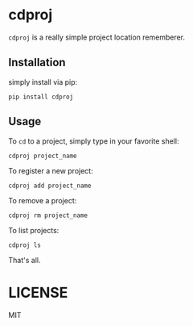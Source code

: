 # cdproj

`cdproj` is a really simple project location rememberer.

## Installation

simply install via pip:

    pip install cdproj

## Usage

To `cd` to a project, simply type in your favorite shell:

    cdproj project_name

To register a new project:

    cdproj add project_name

To remove a project:

    cdproj rm project_name

To list projects:

    cdproj ls

That's all.

# LICENSE

MIT
